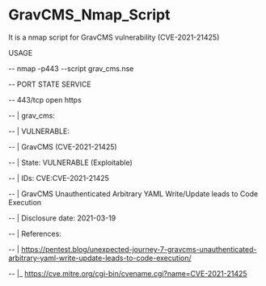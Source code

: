 # GravCMS_Nmap_Script
It is a nmap script for GravCMS vulnerability (CVE-2021-21425)

USAGE

-- nmap -p443 --script grav_cms.nse <target>

-- PORT    STATE SERVICE

-- 443/tcp open  https

-- | grav_cms: 

-- |   VULNERABLE:

-- |   GravCMS (CVE-2021-21425)

-- |     State: VULNERABLE (Exploitable)

-- |     IDs:  CVE:CVE-2021-21425

-- |       GravCMS Unauthenticated Arbitrary YAML Write/Update leads to Code Execution

-- |     Disclosure date: 2021-03-19

-- |     References:

-- |       https://pentest.blog/unexpected-journey-7-gravcms-unauthenticated-arbitrary-yaml-write-update-leads-to-code-execution/

-- |_      https://cve.mitre.org/cgi-bin/cvename.cgi?name=CVE-2021-21425
